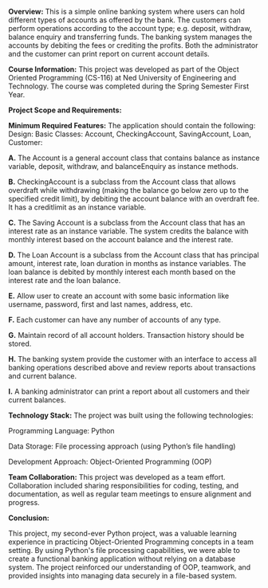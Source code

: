 **Overview:**
This is a simple online banking system where users can hold different types of accounts as offered by the bank. The customers can perform operations according to the account type; e.g. deposit, withdraw, balance enquiry and transferring funds. The banking system manages the accounts by debiting the fees or crediting the profits. Both the administrator and the customer can print report on current account details.

**Course Information:**
This project was developed as part of the Object Oriented Programming (CS-116) at Ned University of Engineering and Technology. The course was completed during the Spring Semester First Year.

**Project Scope and Requirements:**

**Minimum Required Features:**
The application should contain the following:
Design: Basic Classes: Account, CheckingAccount, SavingAccount, Loan, Customer: 

**A.** The Account is a general account class that contains balance as instance variable, deposit, withdraw, and balanceEnquiry as instance methods. 

**B.** CheckingAccount is a subclass from the Account class that allows overdraft while withdrawing (making the balance go below zero up to the specified credit limit), by debiting the account balance with an overdraft fee. It has a creditlimit as an instance variable. 

**C.** The Saving Account is a subclass from the Account class that has an interest rate as an instance variable. The system credits the balance with monthly interest based on the account balance and the interest rate. 

**D.** The Loan Account is a subclass from the Account class that has principal amount, interest rate, loan duration in months as instance variables. The loan balance is debited by monthly interest each month based on the interest rate and the loan balance. 

**E.** Allow user to create an account with some basic information like username, password, first and last names, address, etc. 

**F.** Each customer can have any number of accounts of any type.

**G.** Maintain record of all account holders. Transaction history should be stored.

**H.** The banking system provide the customer with an interface to access all banking operations described above and review reports about transactions and current balance. 

**I.** A banking administrator can print a report about all customers and their current balances.

**Technology Stack:**
The project was built using the following technologies:

Programming Language: Python

Data Storage: File processing approach (using Python’s file handling)

Development Approach: Object-Oriented Programming (OOP)

**Team Collaboration:**
This project was developed as a team effort. Collaboration included sharing responsibilities for coding, testing, and documentation, as well as regular team meetings to ensure alignment and progress.

**Conclusion:**

This project, my second-ever Python project, was a valuable learning experience in practicing Object-Oriented Programming concepts in a team setting. By using Python's file processing capabilities, we were able to create a functional banking application without relying on a database system. The project reinforced our understanding of OOP, teamwork, and provided insights into managing data securely in a file-based system.
